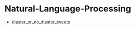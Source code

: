 # Natural-Language-Processing

* [diaster_or_no_diaster_tweets](https://storage.googleapis.com/ztm_tf_course/nlp_getting_started.zip)

